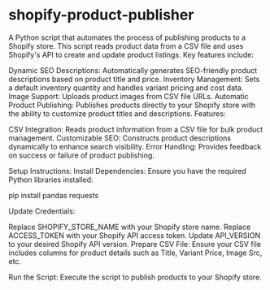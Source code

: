 # shopify-product-publisher
A Python script that automates the process of publishing products to a Shopify store. 
This script reads product data from a CSV file and uses Shopify's API to create and update product listings. Key features include:

Dynamic SEO Descriptions: Automatically generates SEO-friendly product descriptions based on product title and price.
Inventory Management: Sets a default inventory quantity and handles variant pricing and cost data.
Image Support: Uploads product images from CSV file URLs.
Automatic Product Publishing: Publishes products directly to your Shopify store with the ability to customize product titles and descriptions.
Features:

CSV Integration: Reads product information from a CSV file for bulk product management.
Customizable SEO: Constructs product descriptions dynamically to enhance search visibility.
Error Handling: Provides feedback on success or failure of product publishing.

Setup Instructions:
Install Dependencies: Ensure you have the required Python libraries installed:

pip install pandas requests

Update Credentials:

Replace SHOPIFY_STORE_NAME with your Shopify store name.
Replace ACCESS_TOKEN with your Shopify API access token.
Update API_VERSION to your desired Shopify API version.
Prepare CSV File: Ensure your CSV file includes columns for product details such as Title, Variant Price, Image Src, etc.

Run the Script: Execute the script to publish products to your Shopify store.
